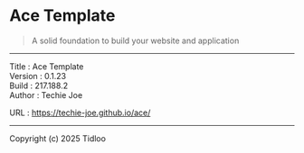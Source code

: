 # Ace Template
> A solid foundation to build your website and application
---

Title    : Ace Template  
Version  : 0.1.23  
Build    : 217.188.2  
Author   : Techie Joe  

URL      : https://techie-joe.github.io/ace/  

---

Copyright (c) 2025 Tidloo
